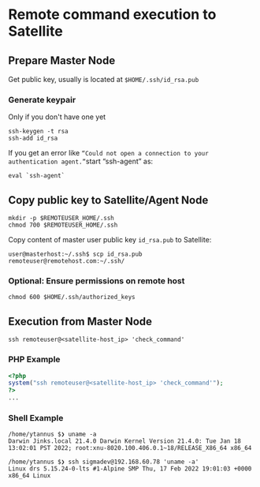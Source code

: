 # Remote command execution to Satellite

## Prepare Master Node

Get public key, usually is located at `$HOME/.ssh/id_rsa.pub`

### Generate keypair

Only if you don't have one yet

```
ssh-keygen -t rsa
ssh-add id_rsa
```

If you get an error like `“Could not open a connection to your authentication agent.”`start “ssh-agent” as:

```
eval `ssh-agent`
```

## Copy public key to Satellite/Agent Node

```
mkdir -p $REMOTEUSER_HOME/.ssh
chmod 700 $REMOTEUSER_HOME/.ssh
```

Copy content of master user public key `id_rsa.pub` to Satellite:

`user@masterhost:~/.ssh$ scp id_rsa.pub remoteuser@remotehost.com:~/.ssh/`

### Optional: Ensure permissions on remote host

`chmod 600 $HOME/.ssh/authorized_keys`

## Execution from Master Node

`ssh remoteuser@<satellite-host_ip> 'check_command'`

### PHP Example

```php
<?php
system("ssh remoteuser@<satellite-host_ip> 'check_command'");
?>
...
```

### Shell Example

```
/home/ytannus $❯ uname -a
Darwin Jinks.local 21.4.0 Darwin Kernel Version 21.4.0: Tue Jan 18 13:02:01 PST 2022; root:xnu-8020.100.406.0.1~18/RELEASE_X86_64 x86_64

/home/ytannus $❯ ssh sigmadev@192.168.60.78 'uname -a'
Linux drs 5.15.24-0-lts #1-Alpine SMP Thu, 17 Feb 2022 19:01:03 +0000 x86_64 Linux
```
